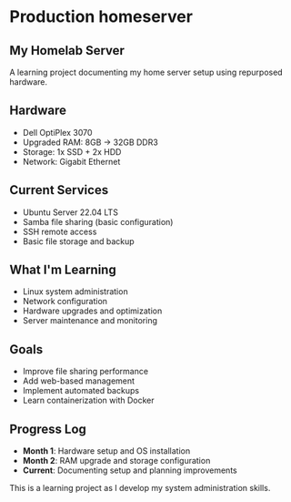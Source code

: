 # Production homeserver
## My Homelab Server

A learning project documenting my home server setup using repurposed hardware.

## Hardware
- Dell OptiPlex 3070 
- Upgraded RAM: 8GB → 32GB DDR3
- Storage: 1x SSD + 2x HDD
- Network: Gigabit Ethernet

## Current Services
- Ubuntu Server 22.04 LTS
- Samba file sharing (basic configuration)
- SSH remote access
- Basic file storage and backup

## What I'm Learning
- Linux system administration
- Network configuration
- Hardware upgrades and optimization
- Server maintenance and monitoring

## Goals
- Improve file sharing performance
- Add web-based management
- Implement automated backups
- Learn containerization with Docker

## Progress Log
- **Month 1**: Hardware setup and OS installation
- **Month 2**: RAM upgrade and storage configuration
- **Current**: Documenting setup and planning improvements

This is a learning project as I develop my system administration skills.

